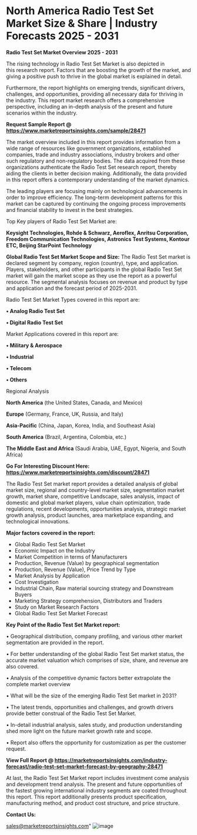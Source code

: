 # North America Radio Test Set Market Size & Share | Industry Forecasts 2025 - 2031

<Strong> Radio Test Set Market Overview 2025 - 2031</strong>

The rising technology in Radio Test Set Market is also depicted in this research report. Factors that are boosting the growth of the market, and giving a positive push to thrive in the global market is explained in detail.

Furthermore, the report highlights on emerging trends, significant drivers, challenges, and opportunities, providing all necessary data for thriving in the industry. This report market research offers a comprehensive perspective, including an in-depth analysis of the present and future scenarios within the industry.

<strong>Request Sample Report @ <a href=https://www.marketreportsinsights.com/sample/28471>https://www.marketreportsinsights.com/sample/28471</a></strong>

The market overview included in this report provides information from a wide range of resources like government organizations, established companies, trade and industry associations, industry brokers and other such regulatory and non-regulatory bodies. The data acquired from these organizations authenticate the Radio Test Set research report, thereby aiding the clients in better decision making. Additionally, the data provided in this report offers a contemporary understanding of the market dynamics.

The leading players are focusing mainly on technological advancements in order to improve efficiency. The long-term development patterns for this market can be captured by continuing the ongoing process improvements and financial stability to invest in the best strategies.

Top Key players of Radio Test Set Market are:

<strong>Keysight Technologies, Rohde & Schwarz, Aeroflex, Anritsu Corporation, Freedom Communication Technologies, Astronics Test Systems, Kontour ETC, Beijing StarPoint Technology</strong>

<strong><b>Global Radio Test Set Market Scope and Size:</b></strong>
The Radio Test Set market is declared segment by company, region (country), type, and application. Players, stakeholders, and other participants in the global Radio Test Set market will gain the market scope as they use the report as a powerful resource. The segmental analysis focuses on revenue and product by type and application and the forecast period of 2025-2031.

Radio Test Set Market Types covered in this report are:

<strong>• Analog Radio Test Set

• Digital Radio Test Set</strong>

Market Applications covered in this report are:

<strong>• Military & Aerospace

• Industrial

• Telecom

• Others</strong> 

Regional Analysis

<strong>North America</strong> (the United States, Canada, and Mexico)

<strong>Europe</strong> (Germany, France, UK, Russia, and Italy)

<strong>Asia-Pacific</strong> (China, Japan, Korea, India, and Southeast Asia)

<strong>South America</strong> (Brazil, Argentina, Colombia, etc.)

<strong>The Middle East and Africa</strong> (Saudi Arabia, UAE, Egypt, Nigeria, and South Africa)

<strong>Go For Interesting Discount Here: <a href=https://www.marketreportsinsights.com/discount/28471>https://www.marketreportsinsights.com/discount/28471</a></strong>

The Radio Test Set market report provides a detailed analysis of global market size, regional and country-level market size, segmentation market growth, market share, competitive Landscape, sales analysis, impact of domestic and global market players, value chain optimization, trade regulations, recent developments, opportunities analysis, strategic market growth analysis, product launches, area marketplace expanding, and technological innovations.

<strong><b>Major factors covered in the report:</b></strong>
<ul>
  <li>Global Radio Test Set Market </li>
  <li>Economic Impact on the Industry</li>
  <li>Market Competition in terms of Manufacturers</li>
  <li>Production, Revenue (Value) by geographical segmentation</li>
  <li>Production, Revenue (Value), Price Trend by Type</li>
  <li>Market Analysis by Application</li>
  <li>Cost Investigation</li>
  <li>Industrial Chain, Raw material sourcing strategy and Downstream Buyers</li>
  <li>Marketing Strategy comprehension, Distributors and Traders</li>
  <li>Study on Market Research Factors</li>
  <li>Global Radio Test Set Market Forecast</li>
</ul>

<strong><b>Key Point of the Radio Test Set Market report:</b></strong>

• Geographical distribution, company profiling, and various other market segmentation are provided in the report.

• For better understanding of the global Radio Test Set market status, the accurate market valuation which comprises of size, share, and revenue are also covered.

• Analysis of the competitive dynamic factors better extrapolate the complete market overview

• What will be the size of the emerging Radio Test Set market in 2031?

• The latest trends, opportunities and challenges, and growth drivers provide better construal of the Radio Test Set Market.

• In-detail industrial analysis, sales study, and production understanding shed more light on the future market growth rate and scope.

• Report also offers the opportunity for customization as per the customer request.

<strong><b>View Full Report @ <a href=https://marketreportsinsights.com/industry-forecast/radio-test-set-market-forecast-by-geography-28471>https://marketreportsinsights.com/industry-forecast/radio-test-set-market-forecast-by-geography-28471</a></b></strong>


At last, the Radio Test Set Market report includes investment come analysis and development trend analysis. The present and future opportunities of the fastest growing international industry segments are coated throughout this report. This report additionally presents product specification, manufacturing method, and product cost structure, and price structure.

<strong>Contact Us:</strong>

sales@marketreportsinsights.com"
![image](https://github.com/user-attachments/assets/7220383c-4499-419a-a1c0-73b65d80f116)
